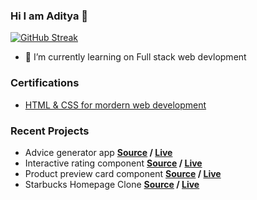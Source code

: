 ### Hi I am Aditya 👋

[![GitHub Streak](https://github-readme-streak-stats.herokuapp.com?user=adityakadali&theme=onedark_duo&date_format=M%20j%5B%2C%20Y%5D)](https://git.io/streak-stats)


- 🔭 I’m currently learning on Full stack web devlopment

### Certifications

- [HTML & CSS for mordern web development](https://courses.learncodeonline.in/learn/certificate/299832-98072)

### Recent Projects

- Advice generator app **[Source](https://github.com/Adityakadali/Advice-generator-app) / [Live](https://adityakadali.github.io/Advice-generator-app/)**
- Interactive rating component **[Source](https://github.com/Adityakadali/Interactive-rating-component) / [Live](https://adityakadali.github.io/Interactive-rating-component/)**
- Product preview card component **[Source](https://github.com/Adityakadali/Product-preview-card-component) / [Live](https://adityakadali.github.io/Product-preview-card-component/)**
- Starbucks Homepage Clone **[Source](https://github.com/Adityakadali/starbucks-clone) / [Live](https://adityakadali.github.io/starbucks-clone/)**

